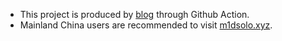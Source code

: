 - This project is produced by [blog](https://github.com/m1dsolo/blog) through Github Action.
- Mainland China users are recommended to visit [m1dsolo.xyz](https://m1dsolo.xyz).
